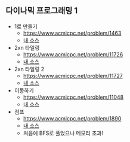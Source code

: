 ## 다이나믹 프로그래밍 1 
- 1로 만들기
    - https://www.acmicpc.net/problem/1463
    - [내 소스](https://github.com/HelloWoori/AlgorithmStudyWithBaekjoon/blob/master/DynamicProgramming_2/MakeOne.cpp)
- 2xn 타일링
    - https://www.acmicpc.net/problem/11726
    - [내 소스](https://github.com/HelloWoori/AlgorithmStudyWithBaekjoon/blob/master/DynamicProgramming_2/2xn.cpp)
- 2xn 타일링 2
    - https://www.acmicpc.net/problem/11727
    - [내 소스](https://github.com/HelloWoori/AlgorithmStudyWithBaekjoon/blob/master/DynamicProgramming_2/2xn2.cpp)
- 이동하기
    - https://www.acmicpc.net/problem/11048
    - [내 소스](https://github.com/HelloWoori/AlgorithmStudyWithBaekjoon/blob/master/DynamicProgramming_2/Move.cpp)
- 점프
    - https://www.acmicpc.net/problem/1890
    - [내 소스](https://github.com/HelloWoori/AlgorithmStudyWithBaekjoon/blob/master/DynamicProgramming_2/Jump.cpp)
    - 처음에 BFS로 풀었으나 메모리 초과!
